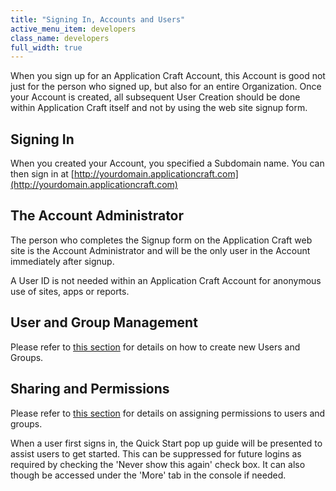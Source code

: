 ```yaml
---
title: "Signing In, Accounts and Users"
active_menu_item: developers
class_name: developers
full_width: true
---
```



When you sign up for an Application Craft Account, this Account is good not just for the person who signed up, but also for an entire Organization. Once your Account is created, all subsequent User Creation should be done within Application Craft itself and not by using the web site signup form.

## Signing In

When you created your Account, you specified a Subdomain name. You can then sign in at [http://yourdomain.applicationcraft.com](http://yourdomain.applicationcraft.com)

## The Account Administrator

The person who completes the Signup form on the Application Craft web site is the Account Administrator and will be the only user in the Account immediately after signup.

A User ID is not needed within an Application Craft Account for anonymous use of sites, apps or reports.

## User and Group Management

Please refer to [this section](the-console/console-tabs/more/users-groups/) for details on how to create new Users and Groups.

## Sharing and Permissions

Please refer to [this section](the-console/sharing) for details on assigning permissions to users and groups.

When a user first signs in, the Quick Start pop up guide will be presented to assist users to get started. This can be suppressed for future logins as required by checking the 'Never show this again' check box. It can also though be accessed under the 'More' tab in the console if needed.

